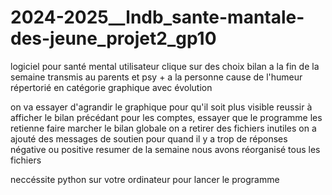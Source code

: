 # 2024-2025__lndb_sante-mantale-des-jeune_projet2_gp10
logiciel pour santé mental
utilisateur clique sur des choix
bilan a la fin de la semaine transmis au parents et psy + a la personne
cause de l'humeur répertorié en catégorie
graphique avec évolution

on va essayer d'agrandir le graphique pour qu'il soit plus visible
reussir à afficher le bilan précédant
pour les comptes, essayer que le programme les retienne
faire marcher le bilan globale
on a retirer des fichiers inutiles
on a ajouté des messages de soutien pour quand il y a trop de réponses négative ou positive
resumer de la semaine
nous avons réorganisé tous les fichiers

neccéssite python sur votre ordinateur pour lancer le programme
